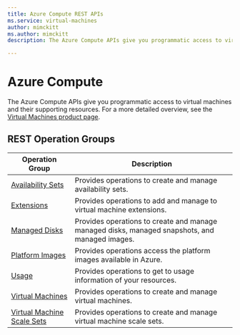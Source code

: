 ```yaml
---
title: Azure Compute REST APIs
ms.service: virtual-machines
author: mimckitt
ms.author: mimckitt
description: The Azure Compute APIs give you programmatic access to virtual machines and their supporting resources.

---
```



# Azure Compute

The Azure Compute APIs give you programmatic access to virtual machines and their supporting resources. For a more detailed overview, see the [Virtual Machines product page](https://azure.microsoft.com/services/virtual-machines).

## REST Operation Groups

| Operation Group | Description |
|-----------------|-------------|
| [Availability Sets](../../docs-ref-autogen/compute/Availability-Sets.yml) | Provides operations to create and manage availability sets. |
| [Extensions](../../docs-ref-autogen/compute/Virtual-Machine-Extensions.yml) | Provides operations to add and manage to virtual machine extensions. |
| [Managed Disks](../../docs-ref-autogen/compute/Disks.yml) | Provides operations to create and manage managed disks, managed snapshots, and managed images.
| [Platform Images](../../docs-ref-autogen/compute/Images.yml) | Provides operations access the platform images available in Azure. |
| [Usage](../../docs-ref-autogen/compute/Usage.yml) | Provides operations to get to usage information of your resources. |
| [Virtual Machines](../../docs-ref-autogen/compute/Virtual-Machines.yml) | Provides operations to create and manage virtual machines. |
| [Virtual Machine Scale Sets](../../docs-ref-autogen/compute/Virtual-Machine-Scale-Sets.yml) | Provides operations to create and manage virtual machine scale sets. |
